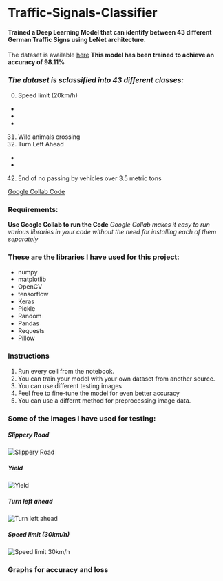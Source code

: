 # Traffic-Signals-Classifier
#### Trained a Deep Learning Model that can identify between 43 different German Traffic Signs using LeNet architecture. 
The dataset is available [here](https://bitbucket.org/jadslim/german-traffic-signs)
**This model has been trained to achieve an accuracy of 98.11%**

### *The dataset is sclassified into 43 different classes:*
0. Speed limit (20km/h)
*
*
*
31. Wild animals crossing 
34. Turn Left Ahead
*
*
42. End of no passing by vehicles over 3.5 metric tons

[Google Collab Code](https://colab.research.google.com/drive/1sH9QEJBXLwJU-yfpb3DgvVUWuGL2IEQk#scrollTo=x4UYhez41knu)

### Requirements:
**Use Google Collab to run the Code**
*Google Collab makes it easy to run various libraries in your code without the need for installing each of them separately*

### These are the libraries I have used for this project:
* numpy
* matplotlib
* OpenCV
* tensorflow
* Keras
* Pickle
* Random
* Pandas
* Requests
* Pillow

### Instructions
1. Run every cell from the notebook.
2. You can train your model with your own dataset from another source.
3. You can use different testing images 
4. Feel free to fine-tune the model for even better accuracy
5. You can use a differnt method for preprocessing image data.

### Some of the images I have used for testing:

##### Slippery Road
![Slippery Road](https://previews.123rf.com/images/bwylezich/bwylezich1608/bwylezich160800375/64914157-german-road-sign-slippery-road.jpg)

##### Yield
![Yield](https://previews.123rf.com/images/pejo/pejo0907/pejo090700003/5155701-german-traffic-sign-no-205-give-way.jpg)

##### Turn left ahead
![Turn left ahead](https://c8.alamy.com/comp/A0RX23/cars-and-automobiles-must-turn-left-ahead-sign-A0RX23.jpg)

##### Speed limit (30km/h)
![Speed limit 30km/h](https://c8.alamy.com/comp/G667W0/road-sign-speed-limit-30-kmh-zone-passau-bavaria-germany-G667W0.jpg)

### Graphs for accuracy and loss


